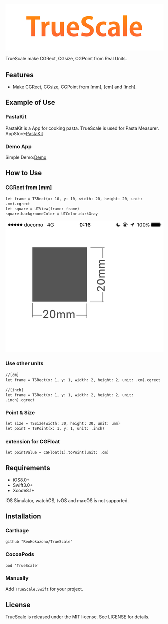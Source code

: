 ![TrueScale](./readme-resources/header.png)

TrueScale make CGRect, CGsize, CGPoint from Real Units.

## Features
- Make CGRect, CGsize, CGPoint from [mm], [cm] and [inch].


## Example of Use
### PastaKit 
PastaKit is a App for cooking pasta. TrueScale is used for Pasta Measurer.
AppStore:[PastaKit](https://itunes.apple.com/jp/app/pastakit/id1190027423?ls=1&mt=8)

### Demo App
Simple Demo:[Demo](https://github.com/ReoHokazono/TrueScale/tree/master/Demo)

## How to Use

### CGRect from [mm]

```
let frame = TSRect(x: 10, y: 10, width: 20, height: 20, unit: .mm).cgrect
let square = UIView(frame: frame)
square.backgroundColor = UIColor.darkGray
```
![](./readme-resources/screenshot.png)

### Use other units

```
//[cm]
let frame = TSRect(x: 1, y: 1, width: 2, height: 2, unit: .cm).cgrect

//[inch]
let frame = TSRect(x: 1, y: 1, width: 2, height: 2, unit: .inch).cgrect
```

### Point & Size

```
let size = TSSize(width: 30, height: 30, unit: .mm)
let point = TSPoint(x: 1, y: 1, unit: .inch)
```

### extension for CGFloat
```
let pointValue = CGFloat(1).toPoint(unit: .cm)
```

## Requirements
- iOS8.0+
- Swift3.0+
- Xcode8.1+

iOS Simulator, watchOS, tvOS and macOS is not supported.


## Installation

### Carthage
```
github "ReoHokazono/TrueScale"
```

### CocoaPods
```
pod 'TrueScale'
```

### Manually
Add `TrueScale.Swift` for your project.

## License
TrueScale is released under the MIT license. See LICENSE for details.